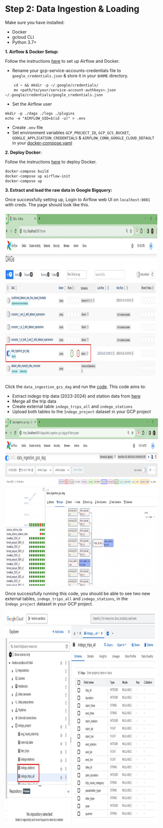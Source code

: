 # Step 2: Data Ingestion & Loading

Make sure you have installed:

- Docker
- gcloud CLI
- Python 3.7+

**1. Airflow & Docker Setup:**

Follow the instructions [here](https://github.com/DataTalksClub/data-engineering-zoomcamp/blob/main/cohorts/2022/week_2_data_ingestion/airflow/1_setup_official.md) to set up Airflow and Docker.

- Rename your gcp-service-accounts-credentials file to `google_credentials.json` & store it in your `$HOME` directory.

```
    cd ~ && mkdir -p ~/.google/credentials/
    mv <path/to/your/service-account-authkeys>.json ~/.google/credentials/google_credentials.json
```
- Set the Airflow user

```
mkdir -p ./dags ./logs ./plugins
echo -e "AIRFLOW_UID=$(id -u)" > .env
```
- Create `.env` file
- Set environment variables `GCP_PROJECT_ID`, `GCP_GCS_BUCKET`, `GOOGLE_APPLICATION_CREDENTIALS` & `AIRFLOW_CONN_GOOGLE_CLOUD_DEFAULT` in your [docker-compose.yaml](https://github.com/Anran0716/DE-Project-Bikeshare/blob/main/Airflow/docker-compose.yaml)

**2. Deploy Docker:**

Follow the instructions [here](https://github.com/DataTalksClub/data-engineering-zoomcamp/tree/main/cohorts/2022/week_2_data_ingestion/airflow) to deploy Docker. 

```
docker-compose build
docker-compose up airflow-init
docker-compose up
```

**3. Extract and load the raw data in Google Bigquery:**

Once successfully setting up, Login to Airflow web UI on `localhost:8081` with creds. The page should look like this.

<img src="../Figures/airflow1.jpg" alt="airflow1" height="550" width="1000">

Click the `data_ingestion_gcs_dag` and run the [code](https://github.com/Anran0716/DE-Project-Bikeshare/blob/main/Airflow/dags/data_ingestion_gcs_dag.py).
This code aims to:
- Extract indego trip data (2023-2024) and station data from [here](https://www.rideindego.com/about/data/)
- Merge all the trip data 
- Create external table `indego_trips_all` and `indego_stations`
- Upload both tables to the `Indego_project` dataset in your GCP project

<img src="../Figures/airflow2.png" alt="airflow2" height="550" width="1000">

Once successfully running this code, you should be able to see two new external tables, `indego_trips_all` and `indego_stations`, in the `Indego_project` dataset in your GCP project. 

<img src="../Figures/bigquery.jpg" alt="bigquery" height="700" width="750">